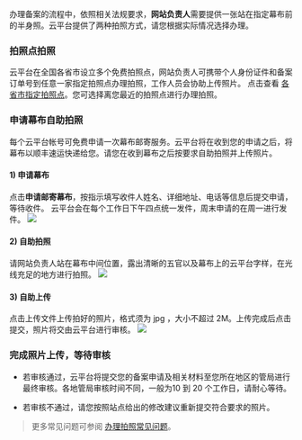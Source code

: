 

办理备案的流程中，依照相关法规要求，**网站负责人**需要提供一张站在指定幕布前的半身照。云平台提供了两种拍照方式，请您根据实际情况选择办理。

### 拍照点拍照

云平台在全国各省市设立多个免费拍照点，网站负责人可携带个人身份证件和备案订单号到任意一家指定拍照点办理拍照，工作人员会协助上传照片。
点击查看 [各省市指定拍照点](http://console.tce.fsphere.cn/beian/cammap)。您可选择离您最近的拍照点进行办理拍照。

### 申请幕布自助拍照

每个云平台帐号可免费申请一次幕布邮寄服务。云平台将在收到您的申请之后，将幕布以顺丰速运快递给您。请您在收到幕布之后按要求自助拍照并上传照片。

#### 1) 申请幕布

点击**申请邮寄幕布**，按指示填写收件人姓名、详细地址、电话等信息后提交申请，等待收件。
云平台会在每个工作日下午四点统一发件，周末申请的在周一进行发件。
![](http://imgcache.tce.fsphere.cn/image/mc.qcloudimg.com/static/img/9e6fe252d1a0cf5cafcba2350c484e8a/7.jpg)

#### 2) 自助拍照
请网站负责人站在幕布中间位置，露出清晰的五官以及幕布上的云平台字样，在光线充足的地方进行拍照。
![](http://imgcache.tce.fsphere.cn/image/i.imgur.com/78SJUch.png)

#### 3) 自助上传

点击上传文件上传拍好的照片，格式须为 jpg ，大小不超过 2M。上传完成后点击提交，照片将交由云平台进行审核。
![](http://imgcache.tce.fsphere.cn/image/mc.qcloudimg.com/static/img/0fc4addf067e116609413cbc59b4104a/8.jpg)


### 完成照片上传，等待审核

- 若审核通过，云平台将提交您的备案申请及相关材料至您所在地区的管局进行最终审核。各地管局审核时间不同，一般为10 到 20 个工作日，请耐心等待。

- 若审核不通过，请您按照站点给出的修改建议重新提交符合要求的照片。

>更多常见问题可参阅 [办理拍照常见问题](http://tce.fsphere.cn/document/product/243/9589)。


